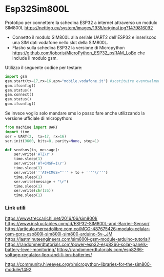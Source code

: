 # Esp32Sim800L
Prototipo per connettere la schedina ESP32 a internet attraverso un modulo SIM800L
https://nettigo.eu/system/images/1935/original.jpg?1479816092

 - Connetto il modulo SIM800L alla seriale UART2 dell'ESP32 e inseriscoo una SIM dati vodafone nello slot della SIM800L. 
 - Flasho sulla schedina ESP32 la versione di Micropython  https://github.com/loboris/MicroPython_ESP32_psRAM_LoBo che include il modulo gsm.

Utilizzo il seguente codice per testare:  

```python
import gsm
gsm.start(tx=17,rx=16,apn="mobile.vodafone.it") #sostituire eventualmente con i numeri di pin corretti
gsm.ifconfig()
gsm.status()
gsm.connect()
gsm.status()
gsm.ifconfig()
```

Se invece voglio solo mandare sms lo posso fare anche utilizzando la versione ufficiale di micropython:  

```python
from machine import UART
import time
ser = UART(2,  tx=17, rx=16)
ser.init(9600, bits=8, parity=None, stop=1)

def sendsms(to, message):
    ser.write('ATZ\r')
    time.sleep(1)
    ser.write('AT+CMGF=1\r')
    time.sleep(1)
    ser.write('''AT+CMGS="''' + to + '''"\r''')
    time.sleep(1)
    ser.write(message + "\r")
    time.sleep(1)
    ser.write(chr(26))
    time.sleep(1)
```

### Link utili
https://www.treccarichi.net/2016/06/sim800l/  
https://www.instructables.com/id/ESP32-SIM800L-and-Barrier-Sensor/  
https://articulo.mercadolibre.com.co/MCO-487675426-modulo-celular-gsm-gprs-esp800l-sim800l-sim800-arduino-5v-_JM  
https://lastminuteengineers.com/sim800l-gsm-module-arduino-tutorial/  
https://randomnerdtutorials.com/power-esp32-esp8266-solar-panels-battery-level-monitoring/
https://randomnerdtutorials.com/esp8266-voltage-regulator-lipo-and-li-ion-batteries/

https://community.hiveeyes.org/t/micropython-libraries-for-the-sim800-module/1492
